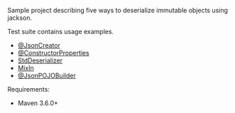 Sample project describing five ways to deserialize immutable objects using jackson.

Test suite contains usage examples.

- [@JsonCreator](https://fasterxml.github.io/jackson-annotations/javadoc/2.7/com/fasterxml/jackson/annotation/JsonCreator.html)
- [@ConstructorProperties](https://docs.oracle.com/javase/8/docs/api/java/beans/ConstructorProperties.html)
- [StdDeserializer](https://fasterxml.github.io/jackson-databind/javadoc/2.7/com/fasterxml/jackson/databind/deser/std/StdDeserializer.html)
- [MixIn](https://fasterxml.github.io/jackson-databind/javadoc/2.7/com/fasterxml/jackson/databind/ObjectMapper.html#addMixIn(java.lang.Class,%20java.lang.Class))
- [@JsonPOJOBuilder](https://fasterxml.github.io/jackson-databind/javadoc/2.7/com/fasterxml/jackson/databind/annotation/JsonPOJOBuilder.html)

Requirements:

- Maven 3.6.0+